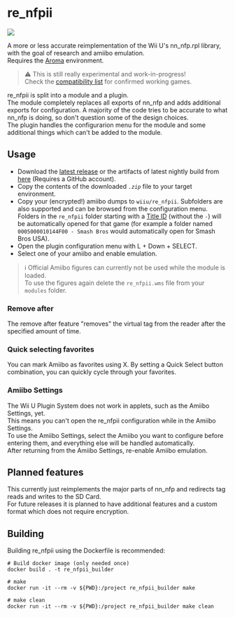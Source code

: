 # re_nfpii
[![](https://dcbadge.vercel.app/api/server/geY4G2NZK9?style=flat&compact=true)](https://discord.gg/geY4G2NZK9)

A more or less accurate reimplementation of the Wii U's nn_nfp.rpl library, with the goal of research and amiibo emulation.  
Requires the [Aroma](https://github.com/wiiu-env/Aroma) environment.  

> :warning: This is still really experimental and work-in-progress!  
Check the [compatibility list](https://github.com/GaryOderNichts/re_nfpii/wiki/Compatibility-List) for confirmed working games.

re_nfpii is split into a module and a plugin.  
The module completely replaces all exports of nn_nfp and adds additional exports for configuration. A majority of the code tries to be accurate to what nn_nfp is doing, so don't question some of the design choices.  
The plugin handles the configurarion menu for the module and some additional things which can't be added to the module.

## Usage
- Download the [latest release](https://github.com/GaryOderNichts/re_nfpii/releases) or the artifacts of latest nightly build from [here](https://github.com/GaryOderNichts/re_nfpii/actions) (Requires a GitHub account).
- Copy the contents of the downloaded *`.zip`* file to your target environment.
- Copy your (encrypted!) amiibo dumps to `wiiu/re_nfpii`. Subfolders are also supported and can be browsed from the configuration menu.  
  Folders in the `re_nfpii` folder starting with a [Title ID](https://wiiubrew.org/wiki/Title_database) (without the `-`) will be automatically opened for that game (for example  a folder named `0005000010144F00 - Smash Bros` would automatically open for Smash Bros USA).
- Open the plugin configuration menu with L + Down + SELECT.
- Select one of your amiibo and enable emulation.

> :information_source: Official Amiibo figures can currently not be used while the module is loaded.  
> To use the figures again delete the `re_nfpii.wms` file from your `modules` folder.  

### Remove after
The remove after feature "removes" the virtual tag from the reader after the specified amount of time.

### Quick selecting favorites
You can mark Amiibo as favorites using X. By setting a Quick Select button combination, you can quickly cycle through your favorites.

### Amiibo Settings
The Wii U Plugin System does not work in applets, such as the Amiibo Settings, yet.  
This means you can't open the re_nfpii configuration while in the Amiibo Settings.  
To use the Amiibo Settings, select the Amiibo you want to configure before entering them, and everything else will be handled automatically.  
After returning from the Amiibo Settings, re-enable Amiibo emulation.

## Planned features
This currently just reimplements the major parts of nn_nfp and redirects tag reads and writes to the SD Card.  
For future releases it is planned to have additional features and a custom format which does not require encryption.

## Building
Building re_nfpii using the Dockerfile is recommended:
```
# Build docker image (only needed once)
docker build . -t re_nfpii_builder

# make 
docker run -it --rm -v ${PWD}:/project re_nfpii_builder make

# make clean
docker run -it --rm -v ${PWD}:/project re_nfpii_builder make clean
```
